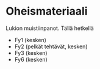# Oheismateriaali
Lukion muistiinpanot.
Tällä hetkellä 
- Fy1 (kesken)
- Fy2 (pelkät tehtävät, kesken)
- Fy3 (kesken)
- Fy6 (kesken)

